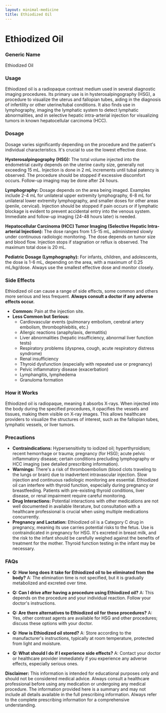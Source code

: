 ```yaml
---
layout: minimal-medicine
title: Ethiodized Oil
---
```


# Ethiodized Oil
### Generic Name
Ethiodized Oil

### Usage
Ethiodized oil is a radiopaque contrast medium used in several diagnostic imaging procedures.  Its primary use is in hysterosalpingography (HSG), a procedure to visualize the uterus and fallopian tubes, aiding in the diagnosis of infertility or other uterine/tubal conditions.  It also finds use in lymphography, imaging the lymphatic system to detect lymphatic abnormalities, and in selective hepatic intra-arterial injection for visualizing tumors in known hepatocellular carcinoma (HCC).

### Dosage
Dosage varies significantly depending on the procedure and the patient's individual characteristics.  It's crucial to use the lowest effective dose.

**Hysterosalpingography (HSG):** The total volume injected into the endometrial cavity depends on the uterine cavity size, generally not exceeding 15 mL.  Injection is done in 2 mL increments until tubal patency is observed.  The procedure should be stopped if excessive discomfort occurs.  Follow-up imaging may be done after 24 hours.

**Lymphography:** Dosage depends on the area being imaged.  Examples include 2-4 mL for unilateral upper extremity lymphography, 6-8 mL for unilateral lower extremity lymphography, and smaller doses for other areas (penile, cervical).  Injection should be stopped if pain occurs or if lymphatic blockage is evident to prevent accidental entry into the venous system.  Immediate and follow-up imaging (24-48 hours later) is needed.

**Hepatocellular Carcinoma (HCC) Tumor Imaging (Selective Hepatic Intra-arterial Injection):** The dose ranges from 1.5-15 mL, administered slowly under continuous radiologic monitoring.  The dose depends on tumor size and blood flow.  Injection stops if stagnation or reflux is observed.  The maximum total dose is 20 mL.

**Pediatric Dosage (Lymphography):**  For infants, children, and adolescents, the dose is 1-6 mL, depending on the area, with a maximum of 0.25 mL/kg/dose.  Always use the smallest effective dose and monitor closely.


### Side Effects
Ethiodized oil can cause a range of side effects, some common and others more serious and less frequent.  **Always consult a doctor if any adverse effects occur.**

* **Common:** Pain at the injection site.
* **Less Common but Serious:**
    * Cardiovascular events (pulmonary embolism, cerebral artery embolism, thrombophlebitis, etc.)
    * Allergic reactions (anaphylaxis, dermatitis)
    * Liver abnormalities (hepatic insufficiency, abnormal liver function tests)
    * Respiratory problems (dyspnea, cough, acute respiratory distress syndrome)
    * Renal insufficiency
    * Thyroid dysfunction (especially with repeated use or pregnancy)
    * Pelvic inflammatory disease (exacerbation)
    * Lymphangitis, lymphedema
    * Granuloma formation


### How it Works
Ethiodized oil is radiopaque, meaning it absorbs X-rays. When injected into the body during the specified procedures, it opacifies the vessels and tissues, making them visible on X-ray images. This allows healthcare providers to visualize the structures of interest, such as the fallopian tubes, lymphatic vessels, or liver tumors.

### Precautions
* **Contraindications:** Hypersensitivity to iodized oil; hyperthyroidism; recent hemorrhage or trauma; pregnancy (for HSG); acute pelvic inflammatory disease; certain conditions precluding lymphography or HCC imaging (see detailed prescribing information).
* **Warnings:**  There's a risk of thromboembolism (blood clots traveling to the lungs or brain) due to inadvertent intravascular injection.  Slow injection and continuous radiologic monitoring are essential.  Ethiodized oil can interfere with thyroid function, especially during pregnancy or breastfeeding.  Patients with pre-existing thyroid conditions, liver disease, or renal impairment require careful monitoring.
* **Drug Interactions:**  Potential interactions with other medications are not well documented in available literature, but consultation with a healthcare professional is crucial when using multiple medications concurrently.
* **Pregnancy and Lactation:** Ethiodized oil is a Category C drug in pregnancy, meaning its use carries potential risks to the fetus.  Use is contraindicated in pregnancy for HSG.  It's excreted in breast milk, and the risk to the infant should be carefully weighed against the benefits of treatment for the mother.  Thyroid function testing in the infant may be necessary.


### FAQs

* **Q: How long does it take for Ethiodized oil to be eliminated from the body?** A: The elimination time is not specified, but it is gradually metabolized and excreted over time.

* **Q: Can I drive after having a procedure using Ethiodized oil?** A: This depends on the procedure and your individual reaction.  Follow your doctor's instructions.

* **Q: Are there alternatives to Ethiodized oil for these procedures?** A: Yes, other contrast agents are available for HSG and other procedures; discuss these options with your doctor.

* **Q: How is Ethiodized oil stored?** A: Store according to the manufacturer's instructions, typically at room temperature, protected from light and moisture.

* **Q: What should I do if I experience side effects?** A: Contact your doctor or healthcare provider immediately if you experience any adverse effects, especially serious ones.


**Disclaimer:** This information is intended for educational purposes only and should not be considered medical advice. Always consult a healthcare professional before using any medication or undergoing any medical procedure.  The information provided here is a summary and may not include all details available in the full prescribing information. Always refer to the complete prescribing information for a comprehensive understanding.
